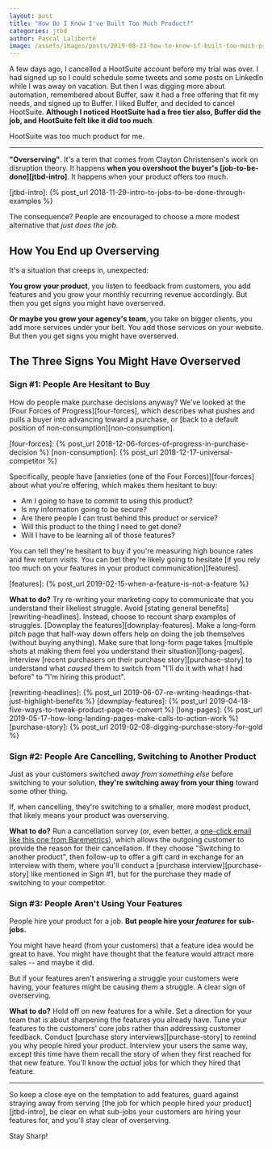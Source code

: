 ```yaml
---
layout: post
title: "How Do I Know I've Built Too Much Product?"
categories: jtbd
author: Pascal Laliberté
image: /assets/images/posts/2019-08-23-how-to-know-if-built-too-much-product-overserving.jpg
---
```


A few days ago, I cancelled a HootSuite account before my trial was over. I had signed up so I could schedule some tweets and some posts on LinkedIn while I was away on vacation. But then I was digging more about automation, remembered about Buffer, saw it had a free offering that fit my needs, and signed up to Buffer. I liked Buffer, and decided to cancel HootSuite. **Although I noticed HootSuite had a free tier also, Buffer did the job, and HootSuite felt like it did too much**.

HootSuite was too much product for me.

[@SharpenPage]: https://twitter.com/SharpenPage

---

**"Overserving"**. It's a term that comes from Clayton Christensen's work on disruption theory. It happens **when you overshoot the buyer's [job-to-be-done][jtbd-intro]**. It happens when your product offers too much.

[jtbd-intro]: {% post_url 2018-11-29-intro-to-jobs-to-be-done-through-examples %}

The consequence? People are encouraged to choose a more modest alternative that _just does the job_.

## How You End up Overserving

It's a situation that creeps in, unexpected:

**You grow your product**, you listen to feedback from customers, you add features and you grow your monthly recurring revenue accordingly. But then you get signs you might have overserved.

**Or maybe you grow your agency's team**, you take on bigger clients, you add more services under your belt. You add those services on your website. But then you get signs you might have overserved.

## The Three Signs You Might Have Overserved

### Sign #1: People Are Hesitant to Buy

How do people make purchase decisions anyway? We've looked at the [Four Forces of Progress][four-forces], which describes what pushes and pulls a buyer into advancing toward a purchase, or [back to a default position of non-consumption][non-consumption].

[four-forces]: {% post_url 2018-12-06-forces-of-progress-in-purchase-decision %}
[non-consumption]: {% post_url 2018-12-17-universal-competitor %}

Specifically, people have [anxieties (one of the Four Forces)][four-forces] about what you're offering, which makes them hesitant to buy:

* Am I going to have to commit to using this product?
* Is my information going to be secure?
* Are there people I can trust behind this product or service?
* Will this product to the thing I need to get done?
* Will I have to be learning all of those features?

You can tell they're hesitant to buy if you're measuring high bounce rates and few return visits. You can bet they're likely going to hesitate [if you rely too much on your features in your product communication][features].

[features]: {% post_url 2019-02-15-when-a-feature-is-not-a-feature %}

**What to do?** Try re-writing your marketing copy to communicate that you understand their likeliest struggle. Avoid [stating general benefits][rewriting-headlines]. Instead, choose to recount sharp examples of struggles. [Downplay the features][downplay-features]. Make a long-form pitch page that half-way down offers help on doing the job themselves (without buying anything). Make sure that long-form page takes [multiple shots at making them feel you understand their situation][long-pages]. Interview [recent purchasers on their purchase story][purchase-story] to understand what _caused_ them to switch from "I'll do it with what I had before" to "I'm hiring this product".

[rewriting-headlines]: {% post_url 2019-06-07-re-writing-headings-that-just-highlight-benefits %}
[downplay-features]: {% post_url 2019-04-18-five-ways-to-tweak-product-page-to-convert %}
[long-pages]: {% post_url 2019-05-17-how-long-landing-pages-make-calls-to-action-work %}
[purchase-story]: {% post_url 2019-02-08-digging-purchase-story-for-gold %}

### Sign #2: People Are Cancelling, Switching to Another Product

Just as your customers switched _away from something else_ before switching to your solution, **they're switching away from your thing** toward some other thing.

If, when cancelling, they're switching to a smaller, more modest product, that likely means your product was overserving.

**What to do?** Run a cancellation survey (or, even better, a [one-click email like this one from Baremetrics][cancellation-insights]), which allows the outgoing customer to provide the reason for their cancellation. If they choose "Switching to another product", then follow-up to offer a gift card in exchange for an interview with them, where you'll conduct a [purchase interview][purchase-story] like mentioned in Sign #1, but for the purchase they made of switching to your competitor.

[cancellation-insights]: https://baremetrics.com/features/cancellation-insights

### Sign #3: People Aren't Using Your Features

People hire your product for a job. **But people hire your _features_ for sub-jobs.**

You might have heard (from your customers) that a feature idea would be great to have. You might have thought that the feature would attract more sales -- and maybe it did.

But if your features aren't answering a struggle your customers were having, your features might be causing _them_ a struggle. A clear sign of overserving.

**What to do?** Hold off on new features for a while. Set a direction for your team that is about sharpening the features you already have. Tune your features to the customers' core jobs rather than addressing customer feedback. Conduct [purchase story interviews][purchase-story] to remind you why people hired your product. Interview your users the same way, except this time have them recall the story of when they first reached for that new feature. You'll know the _actual_ jobs for which they hired that feature.

---

So keep a close eye on the temptation to add features, guard against straying away from serving [the job for which people hired your product][jtbd-intro], be clear on what sub-jobs your customers are hiring your features for, and you'll stay clear of overserving.

Stay Sharp!
